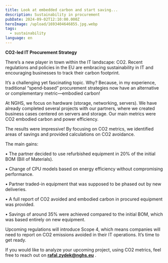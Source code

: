```yaml
---
title: Look at embedded carbon and start saving...
description: Sustainability in procurement
pubDate: 2024-09-02T12:10:00.000Z
heroImage: /upload/1693404646855.jpg.webp
tags:
  - sustainability
language: en
---
```

**CO2-led IT Procurement Strategy**

There’s a new player in town within the IT landscape: CO2. Recent regulations and policies in the EU are embracing sustainability in IT and encouraging businesses to track their carbon footprint.

It’s a challenging yet fascinating topic. Why? Because, in my experience, traditional “spend-based” procurement strategies now have an alternative or complementary metric—embodied carbon!

At NGHS, we focus on hardware (storage, networking, servers). We have already completed several projects with our partners, where we created business cases centered on servers and storage. Our main metrics were CO2 embodied carbon and power efficiency.

The results were impressive! By focusing on CO2 metrics, we identified areas of savings and provided calculations on CO2 avoidance. 

The main gains:

•	The partner decided to use refurbished equipment in 20% of the initial BOM (Bill of Materials).

•	Change of CPU models based on energy efficiency without compromising performance.

•	Partner traded-in equipment that was supposed to be phased out by new deliveries.

•	A full report of CO2 avoided and embodied carbon in procured equipment was provided.

•	Savings of around 35% were achieved compared to the initial BOM, which was based entirely on new equipment.



Upcoming regulations will introduce Scope 4, which means companies will need to report on CO2 emissions avoided in their IT operations. It’s time to get ready.



If you would like to analyze your upcoming project, using CO2 metrics, feel free to reach out on **rafal.zydek@nghs.eu** *.*
